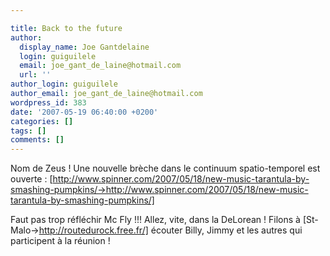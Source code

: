 ```yaml
---

title: Back to the future
author:
  display_name: Joe Gantdelaine
  login: guiguilele
  email: joe_gant_de_laine@hotmail.com
  url: ''
author_login: guiguilele
author_email: joe_gant_de_laine@hotmail.com
wordpress_id: 383
date: '2007-05-19 06:40:00 +0200'
categories: []
tags: []
comments: []
---
```

Nom de Zeus ! Une nouvelle brèche dans le continuum spatio-temporel est ouverte :
[http://www.spinner.com/2007/05/18/new-music-tarantula-by-smashing-pumpkins/->http://www.spinner.com/2007/05/18/new-music-tarantula-by-smashing-pumpkins/]

Faut pas trop réfléchir Mc Fly !!! Allez, vite, dans la DeLorean ! Filons à [St-Malo->http://routedurock.free.fr/] écouter Billy, Jimmy et les autres qui participent à la réunion !
